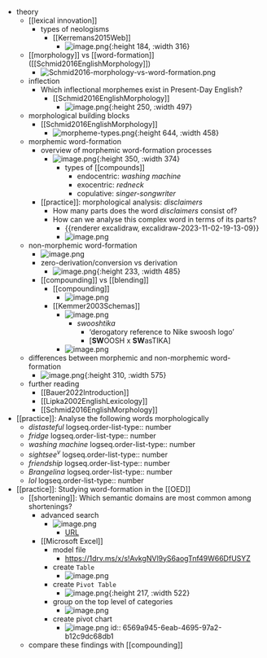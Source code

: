 - theory
	- [[lexical innovation]]
		- types of neologisms
			- [[Kerremans2015Web]]
				- ![image.png](../assets/image_1701358282980_0.png){:height 184, :width 316}
	- [[morphology]] vs [[word-formation]] ([[Schmid2016EnglishMorphology]])
		- ![Schmid2016-morphology-vs-word-formation.png](../assets/Schmid2016-morphology-vs-word-formation_1698949643850_0.png)
	- inflection
		- Which inflectional morphemes exist in Present-Day English?
			- [[Schmid2016EnglishMorphology]]
				- ![image.png](../assets/image_1701359043921_0.png){:height 250, :width 497}
	- morphological building blocks
		- [[Schmid2016EnglishMorphology]]
			- ![morpheme-types.png](../assets/morpheme-types_1701359224211_0.png){:height 644, :width 458}
	- morphemic word-formation
		- overview of morphemic word-formation processes
			- ![image.png](../assets/image_1698966977051_0.png){:height 350, :width 374}
				- types of [[compounds]]
					- endocentric: *washing machine*
					- exocentric: *redneck*
					- copulative: *singer-songwriter*
		- [[practice]]: morphological analysis: *disclaimers*
			- How many parts does the word *disclaimers* consist of?
			- How can we analyse this complex word in terms of its parts?
				- {{renderer excalidraw, excalidraw-2023-11-02-19-13-09}}
				- ![image.png](../assets/image_1701860412688_0.png)
	- non-morphemic word-formation
		- ![image.png](../assets/image_1698950159306_0.png)
		- zero-derivation/conversion vs derivation
			- ![image.png](../assets/image_1701360305725_0.png){:height 233, :width 485}
		- [[compounding]] vs [[blending]]
			- [[compounding]]
				- ![image.png](../assets/image_1701360494265_0.png)
			- [[Kemmer2003Schemas]]
				- ![image.png](../assets/image_1701360686986_0.png)
					- *swooshtika*
						- ‘derogatory reference to Nike swoosh logo’
						- [**SW**OOSH x **SW**asTIKA]
				- ![image.png](../assets/image_1701359909256_0.png)
	- differences between morphemic and non-morphemic word-formation
		- ![image.png](../assets/image_1701360349164_0.png){:height 310, :width 575}
	- further reading
		- [[Bauer2022Introduction]]
		- [[Lipka2002EnglishLexicology]]
		- [[Schmid2016EnglishMorphology]]
- [[practice]]: Analyse the following words morphologically
	- *distasteful*
	  logseq.order-list-type:: number
	- *fridge*
	  logseq.order-list-type:: number
	- *washing machine*
	  logseq.order-list-type:: number
	- *sightsee*$^v$
	  logseq.order-list-type:: number
	- *friendship*
	  logseq.order-list-type:: number
	- *Brangelina*
	  logseq.order-list-type:: number
	- *lol*
	  logseq.order-list-type:: number
- [[practice]]: Studying word-formation in the [[OED]]
	- [[shortening]]: Which semantic domains are most common among shortenings?
		- advanced search
			- ![image.png](../assets/image_1701426526094_0.png)
				- [URL](https://www.oed.com/search/advanced/Entries?typeOfFormation=shortening&textTermOpt0=WordPhrase&dateOfUseFirstUse=false&page=1&sortOption=DateNewFirst)
		- [[Microsoft Excel]]
			- model file
				- https://1drv.ms/x/s!AvkgNVl9yS6aogTnf49W66DfUSYZ
			- create `Table`
				- ![image.png](../assets/image_1701363345260_0.png)
			- create `Pivot Table`
				- ![image.png](../assets/image_1701363439435_0.png){:height 217, :width 522}
			- group on the top level of categories
				- ![image.png](../assets/image_1701363473055_0.png)
			- create pivot chart
				- ![image.png](../assets/image_1701363509221_0.png)
				  id:: 6569a945-6eab-4695-97a2-b12c9dc68db1
	- compare these findings with [[compounding]]